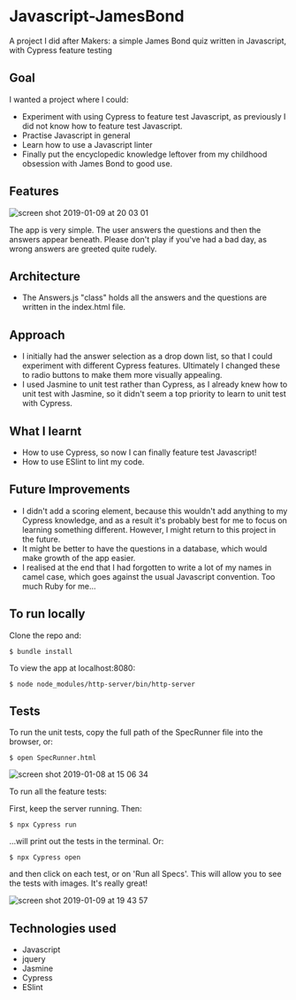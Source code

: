 # Javascript-JamesBond

A project I did after Makers: a simple James Bond quiz written in Javascript, with Cypress feature testing

## Goal

I wanted a project where I could:
- Experiment with using Cypress to feature test Javascript, as previously I did not know how to feature test Javascript.
- Practise Javascript in general
- Learn how to use a Javascript linter
- Finally put the encyclopedic knowledge leftover from my childhood obsession with James Bond to good use.

## Features

![screen shot 2019-01-09 at 20 03 01](https://user-images.githubusercontent.com/42243785/50925709-0de93200-144b-11e9-8b08-4d8dd63ea179.png)


The app is very simple. The user answers the questions and then the answers appear beneath. Please don't play if you've had a bad day, as wrong answers are greeted quite rudely.  


## Architecture

- The Answers.js "class" holds all the answers and the questions are written in the index.html file.  

## Approach

- I initially had the answer selection as a drop down list, so that I could experiment with different Cypress features. Ultimately I changed these to radio buttons to make them more visually appealing.  
- I used Jasmine to unit test rather than Cypress, as I already knew how to unit test with Jasmine, so it didn't seem a top priority to learn to unit test with Cypress.

## What I learnt

- How to use Cypress, so now I can finally feature test Javascript!
- How to use ESlint to lint my code.

## Future Improvements

- I didn't add a scoring element, because this wouldn't add anything to my Cypress knowledge, and as a result it's probably best for me to focus on learning something different. However, I might return to this project in the future.
- It might be better to have the questions in a database, which would make growth of the app easier.
- I realised at the end that I had forgotten to write a lot of my names in camel case, which goes against the usual Javascript convention. Too much Ruby for me...

## To run locally

Clone the repo and:
```
$ bundle install
```

To view the app at localhost:8080:

```
$ node node_modules/http-server/bin/http-server
```

## Tests

To run the unit tests, copy the full path of the SpecRunner file into the browser, or:

```
$ open SpecRunner.html
```
![screen shot 2019-01-08 at 15 06 34](https://user-images.githubusercontent.com/42243785/50924133-9f09da00-1446-11e9-94fa-c46a31880688.png)

To run all the feature tests:

First, keep the server running. Then:
```
$ npx Cypress run
```

...will print out the tests in the terminal. Or:

```
$ npx Cypress open
```
and then click on each test, or on 'Run all Specs'. This will allow you to see the tests with images. It's really great!

![screen shot 2019-01-09 at 19 43 57](https://user-images.githubusercontent.com/42243785/50924259-f60faf00-1446-11e9-9108-99c2fb659540.png)

## Technologies used

- Javascript
- jquery
- Jasmine
- Cypress
- ESlint
